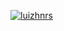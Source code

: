 [![luizhnrs](https://github-readme-stats.vercel.app/api/top-langs/?username=luizhnrs&hide=html&layout=compact&theme=default)](https://github.com/luizhnrs/github-readme-stats)

